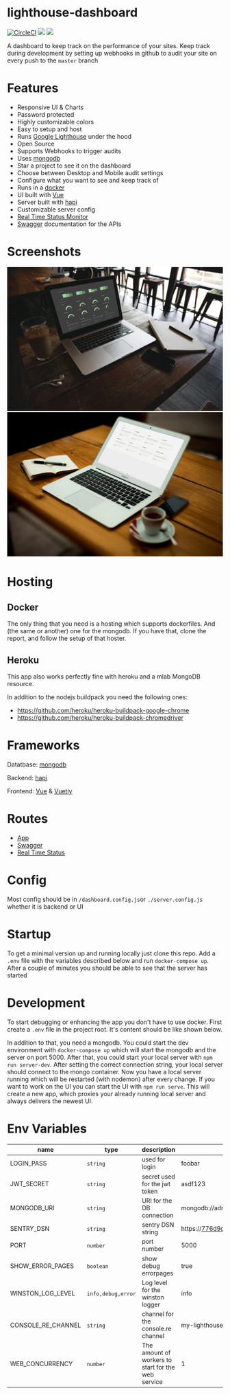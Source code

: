 # lighthouse-dashboard
[![CircleCI](https://circleci.com/gh/dreipol/lighthouse-dashboard.svg?style=svg&circle-token=fa73435956cf491fcc4005ad5143e00ebf6871fa)](https://circleci.com/gh/dreipol/lighthouse-dashboard)
<a href="https://codeclimate.com/repos/5e130cad7a81c501b700c473/maintainability"><img src="https://api.codeclimate.com/v1/badges/d151a3e60f81d7afcb6b/maintainability" /></a>
<a href="https://codeclimate.com/repos/5e130cad7a81c501b700c473/test_coverage"><img src="https://api.codeclimate.com/v1/badges/d151a3e60f81d7afcb6b/test_coverage" /></a>

A dashboard to keep track on the performance of your sites. Keep track during development by setting up webhooks
in github to audit your site on every push to the `master` branch

# Features
- Responsive UI & Charts
- Password protected
- Highly customizable colors
- Easy to setup and host
- Runs [Google Lighthouse](https://developers.google.com/web/tools/lighthouse) under the hood
- Open Source
- Supports Webhooks to trigger audits
- Uses [mongodb](https://www.mongodb.com/)
- Star a project to see it on the dashboard
- Choose between Desktop and Mobile audit settings
- Configure what you want to see and keep track of
- Runs in a [docker](https://www.docker.com/)
- UI built with [Vue](https://vuejs.org/)
- Server built with [hapi](https://hapi.dev/)
- Customizable server config
- [Real Time Status Monitor](https://www.npmjs.com/package/hapijs-status-monitor)
- [Swagger](http://0.0.0.0:4000/documentation) documentation for the APIs

# Screenshots
![Dashboard Darkmode](./doc/dark_dashboard.jpg)
![Project List Lightmode](./doc/light_projects.jpg)

# Hosting

## Docker
The only thing that you need is a hosting which supports dockerfiles. And (the same or another) one for the
mongodb. If you have that, clone the report, and follow the setup of that hoster.

## Heroku
This app also works perfectly fine with heroku and a mlab MongoDB resource.

In addition to the nodejs buildpack you need the following ones:
- https://github.com/heroku/heroku-buildpack-google-chrome
- https://github.com/heroku/heroku-buildpack-chromedriver

# Frameworks
Datatbase: [mongodb](https://www.mongodb.com/)

Backend: [hapi](https://hapi.dev/)

Frontend: [Vue](https://vuejs.org/) & [Vuetiy](https://vuetifyjs.com/en/)

# Routes
- [App](http://0.0.0.0:4000)
- [Swagger](http://0.0.0.0:4000/documentation)
- [Real Time Status ](http://0.0.0.0:4000/status)

# Config
Most config should be in `/dashboard.config.js`or `./server.config.js` whether it is backend or UI

# Startup
To get a minimal version up and running locally just clone this repo. Add a `.env` file with the variables described below
and run `docker-compose up`. After a couple of minutes you should be able to see that the server has started


# Development
To start debugging or enhancing the app you don't have to use docker.
First create a `.env` file in the project root.
It's content should be like shown below.

In addition to that, you need a mongodb. You could start the dev environment with `docker-compose up`
which will start the mongodb and the server on port 5000. After that, you could start your local server with 
`npm run server-dev`. After setting the correct connection string, your local server should connect to the mongo container.
Now you have a local server running which will be restarted (with nodemon) after every change.
If you want to work on the UI you can start the UI with  `npm run serve`. This will create a new app, which proxies your
already running local server and always delivers the newest UI.

# Env Variables

name | type | description | example
---|---|---|---
LOGIN_PASS | `string` | used for login | foobar
JWT_SECRET | `string` | secret used for the jwt token | asdf123 
MONGODB_URI | `string` | URI for the DB connection | mongodb://admin:admin@database:27017/auditreports
SENTRY_DSN | `string` | sentry DSN string | https://776d9de9782447ae87ffbcc03d24f6ad@sentry.io/1890421
PORT | `number` | port number| 5000
SHOW_ERROR_PAGES | `boolean` | show debug errorpages | true
WINSTON_LOG_LEVEL | `info,debug,error` | Log level for the winston logger | info
CONSOLE_RE_CHANNEL | `string` | channel for the console.re channel | my-lighthouse
WEB_CONCURRENCY | `number` | The amount of workers to start for the web service | 1

